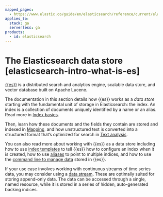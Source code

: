 ```yaml
---
mapped_pages:
  - https://www.elastic.co/guide/en/elasticsearch/reference/current/elasticsearch-intro-what-is-es.html
applies_to:
  stack: ga
  serverless: ga
products:
  - id: elasticsearch
---
```


# The Elasticsearch data store [elasticsearch-intro-what-is-es]

[{{es}}](https://github.com/elastic/elasticsearch/) is a distributed search and analytics engine, scalable data store, and vector database built on Apache Lucene.

The documentation in this section details how {{es}} works as a _data store_ starting with the fundamental unit of storage in Elasticsearch: the index. An index is a collection of documents uniquely identified by a name or an alias. Read more in [Index basics](/manage-data/data-store/index-basics.md).

Then, learn how these documents and the fields they contain are stored and indexed in [Mapping](/manage-data/data-store/mapping.md), and how unstructured text is converted into a structured format that’s optimized for search in [Text analysis](/manage-data/data-store/text-analysis.md).

You can also read more about working with {{es}} as a data store including how to use [index templates](/manage-data/data-store/templates.md) to tell {{es}} how to configure an index when it is created, how to use [aliases](/manage-data/data-store/aliases.md) to point to multiple indices, and how to use the [command line to manage data](/manage-data/data-store/manage-data-from-the-command-line.md) stored in {{es}}.

If your use case involves working with continuous streams of time series data, you may consider using a [data stream](./data-store/data-streams.md). These are optimally suited for storing append-only data. The data can be accessed through a single, named resource, while it is stored in a series of hidden, auto-generated backing indices.
